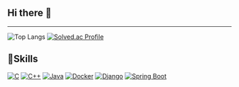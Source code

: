 ## Hi there 👋
---
![Top Langs](https://github-readme-stats.vercel.app/api/top-langs/?username=gongmg63)
[![Solved.ac Profile](http://mazassumnida.wtf/api/v2/generate_badge?boj=gongmg63)](https://solved.ac/gongmg63/)

## 💪Skills
[![C](https://img.shields.io/badge/C-00599C?logo=c&logoColor=white)](#)
[![C++](https://img.shields.io/badge/C++-%2300599C.svg?logo=c%2B%2B&logoColor=white)](#)
[![Java](https://img.shields.io/badge/Java-%23ED8B00.svg?logo=openjdk&logoColor=white)](#)
[![Docker](https://img.shields.io/badge/Docker-2496ED?logo=docker&logoColor=fff)](#)
[![Django](https://img.shields.io/badge/Django-%23092E20.svg?logo=django&logoColor=white)](#)
[![Spring Boot](https://img.shields.io/badge/Spring%20Boot-6DB33F?logo=springboot&logoColor=fff)](#)


<!--
**gongmg63/gongmg63** is a ✨ _special_ ✨ repository because its `README.md` (this file) appears on your GitHub profile.

Here are some ideas to get you started:

- 🔭 I’m currently working on ...
- 🌱 I’m currently learning ...
- 👯 I’m looking to collaborate on ...
- 🤔 I’m looking for help with ...
- 💬 Ask me about ...
- 📫 How to reach me: ...
- 😄 Pronouns: ...
- ⚡ Fun fact: ...
-->
